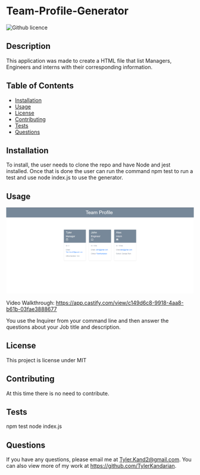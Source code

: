 # Team-Profile-Generator

![Github licence](http://img.shields.io/badge/license-MIT-blue.svg)

## Description

This application was made to create a HTML file that list Managers, Engineers and interns with their corresponding information.

## Table of Contents

- [Installation](#installation)
- [Usage](#usage)
- [License](#license)
- [Contributing](#contributing)
- [Tests](#tests)
- [Questions](#questions)

## Installation

To install, the user needs to clone the repo and have Node and jest installed. Once that is done the user can run the command npm test to run a test and use node index.js to use the generator.

## Usage

![ScreenShot from application](./Assets/Capture.PNG)

Video Walkthrough: https://app.castify.com/view/c149d6c8-9918-4aa8-b61b-03fae3888677

You use the Inquirer from your command line and then answer the questions about your Job title and description.

## License

This project is license under MIT

## Contributing

At this time there is no need to contribute.

## Tests

npm test
node index.js

## Questions

If you have any questions, please email me at Tyler.Kand2@gmail.com. You can also view more of my work at https://github.com/TylerKandarian.
